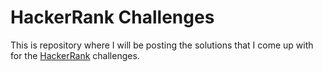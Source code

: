 # HackerRank Challenges

This is repository where I will be posting the solutions that I come up with for the [HackerRank](https://www.hackerrank.com) challenges.  
